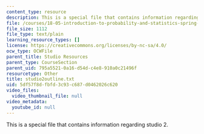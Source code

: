 ```yaml
---
content_type: resource
description: This is a special file that contains information regarding studio 2.
file: /courses/18-05-introduction-to-probability-and-statistics-spring-2014/5df57f8dfbfd3c93c687d0462026c620_studio2outline.txt
file_size: 1112
file_type: text/plain
learning_resource_types: []
license: https://creativecommons.org/licenses/by-nc-sa/4.0/
ocw_type: OCWFile
parent_title: Studio Resources
parent_type: CourseSection
parent_uid: 795a5521-0a16-d54d-c4e8-910a0c21496f
resourcetype: Other
title: studio2outline.txt
uid: 5df57f8d-fbfd-3c93-c687-d0462026c620
video_files:
  video_thumbnail_file: null
video_metadata:
  youtube_id: null
---
```

This is a special file that contains information regarding studio 2.